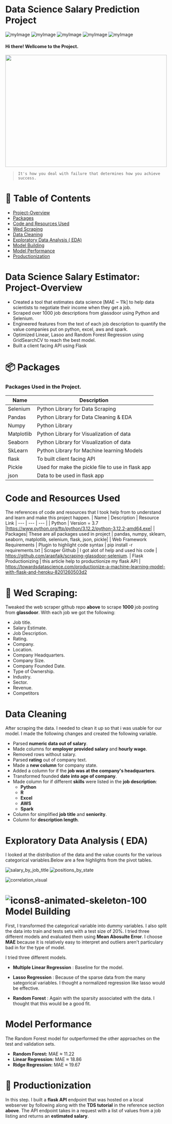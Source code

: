 #  Data Science Salary Prediction Project 
![myImage](https://img.shields.io/badge/Blogger-FF5722?style=for-the-badge&logo=blogger&logoColor=white)
![myImage](https://img.shields.io/badge/Kaggle-20BEFF?style=for-the-badge&logo=Kaggle&logoColor=white)
![myImage](https://img.shields.io/badge/MySQL-005C84?style=for-the-badge&logo=mysql&logoColor=white)
![myImage](https://img.shields.io/badge/Coursera-0056D2?style=for-the-badge&logo=Coursera&logoColor=white)
![myImage](https://img.shields.io/badge/conda-342B029.svg?&style=for-the-badge&logo=anaconda&logoColor=white)

#### Hi there! Wellcome to the Project.

<img src="https://github.com/FahadUrRehman07/ds_Salary_proj/assets/128632222/e015605f-211a-4274-b4f2-cdc3b6c8d270" width="100%" height="350" align="center">

>``` It's how you deal with failure that determines how you achieve success. ```




# 🚩 Table of Contents
- [Project-Overview](https://github.com/FahadUrRehman07/ds_Salary_proj/blob/main/README.md#data-science-salary-estimator-project-overview)
- [Packages](https://github.com/FahadUrRehman07/ds_Salary_proj/blob/main/README.md#-packages)
- [Code and Resources Used](https://github.com/FahadUrRehman07/ds_Salary_proj/blob/main/README.md#code-and-resources-used)
- [Wed Scraping](https://github.com/FahadUrRehman07/ds_Salary_proj/blob/main/README.md#-wed-scraping)
- [Data Cleaning](https://github.com/FahadUrRehman07/ds_Salary_proj/blob/main/README.md#data-cleaning)
- [Exploratory Data Analysis ( EDA)](https://github.com/FahadUrRehman07/ds_Salary_proj/blob/main/README.md#exploratory-data-analysis--eda)
- [Model Building](https://github.com/FahadUrRehman07/ds_Salary_proj/blob/main/README.md#model-building)
- [Model Performance](https://github.com/FahadUrRehman07/ds_Salary_proj/blob/main/README.md#model-performance)
- [Productionization](https://github.com/FahadUrRehman07/ds_Salary_proj/blob/main/README.md#-productionization)




# Data Science Salary Estimator: Project-Overview
* Created a tool that estimates data science [MAE ~ 11k] to help data scientists to negotiate their income when they get a job.
*  Scraped over 1000 job descriptions from glassdoor using Python and Selenium.
*  Engineered features from the text of each job description to quantify the value companies put on python, excel, aws and spark.
*  Optimized Linear, Lasoo and Random Forest Regression using GridSearchCV to reach the best model.
*  Built a client facing API using Flask

# 📦 Packages

### Packages Used in the Project.

|    Name    |                    Description                    |
|    ---     |                       ---                         |
|  Selenium  | Python Library for Data Scraping                  |
|   Pandas   | Python Library for Data Cleaning & EDA            |
|   Numpy    | Python Library                                    |
| Matplotlib | Python Library for Visualization of data          |
|  Seaborn   | Python Library for Visualization of data          |
|  SkLearn   | Python Library for Machine learning Models        |
|   flask    | To built client facing API                        |
|   Pickle   | Used for make the pickle file to use in flask app |
|    json    | Data to be used in flask app                      |

# Code and Resources Used
The references of code and resources that I took help from to understand and learn and make this project happen.
| Name | Description | Resource Link
| --- | --- | --- |
|  Python | Version = 3.7 |https://www.python.org/ftp/python/3.12.2/python-3.12.2-amd64.exe|
| Packages| These are all packages used in project | pandas, numpy, sklearn, seaborn, matplotlib, selenium, flask, json, pickle|
| Web Framework Requirements | Plugin to highlight code syntax | pip install -r requirements.txt
| Scraper Github | I got alot of help and used his code | https://github.com/arapfaik/scraping-glassdoor-selenium.
|  Flask Productionizing | this article help to productionize my flask API | https://towardsdatascience.com/productionize-a-machine-learning-model-with-flask-and-heroku-8201260503d2


# 🤖 Wed Scraping:

Tweaked the web scraper github repo **above** to scrape **1000** job posting from **glassdoor**. With each job we got the following:

* Job title.
* Salary Estimate.
* Job Description.
* Rating.
* Company.
* Location.
* Company Headquarters.
* Company Size.
* Company Founded Date.
* Type of Ownership.
* Industry.
* Sector.
* Revenue.
* Competitors

# Data Cleaning
After scraping the data. I needed to clean it up so that i was usable for our model. I made the following changes and created the following variable.

* Parsed **numeric data out of salary**.
* Made columns for **employer provided salary** and **hourly wage**.
* Removed  rows without salary.
* Parsed **rating** out of company text.
* Made a **new column** for company state.
* Added a column for if the **job was at the company's headquarters**.
* Transformed founded **date into age of company**.
* Made column for if different **skills** were listed in the **job description**:
    - **Python**
    - **R**
    - **Excel**
    - **AWS**
    - **Spark**
* Column for simplified **job title** and **seniority**.
* Column for **description length**.


# Exploratory Data Analysis ( EDA)
I looked at the distribution of the data and the value counts for the various categorical variables.Below are a few highlights from the pivot tables.

![salary_by_job_title](https://github.com/FahadUrRehman07/ds_Salary_proj/assets/128632222/274b4c4b-11ac-4d4f-89f8-d8218a1af8c5)  ![positions_by_state](https://github.com/FahadUrRehman07/ds_Salary_proj/assets/128632222/101cd04b-e540-4712-8fc1-1bee200c108f)

![correlation_visual](https://github.com/FahadUrRehman07/ds_Salary_proj/assets/128632222/a9e14311-5411-4af6-a87e-8d46f3bfb6be)


# ![icons8-animated-skeleton-100](https://github.com/FahadUrRehman07/ds_Salary_proj/assets/128632222/54c5c1f1-2a73-4752-9868-ceff8989e82c) Model Building
First, I transformed the categorical variable into dummy variables. I also split the data into train and tests sets with a test size of 20%.
I tried three different models and evaluated them using **Mean Abosulte Error**. I choose **MAE** because it is relatively easy to interpret and outliers aren't particulary bad in for the type of model.

I tried three different models.

* **Multiple Linear Regression** : Baseline for the model.

* **Lasso Regression** : Because of the sparse data from the many sategorical variables. I thought a normalized regression like lasso would be effective.

* **Random Forest** : Again with the sparsity associated with the data. I thought that this would be a good fit.
  
# Model Performance
The Random Forest model for outperformed the other approaches on the test and validation sets.

* **Random Forest:** MAE ≈ 11.22
* **Linear Regression:** MAE ≈ 18.86
* **Ridge Regression:** MAE ≈ 19.67

# 🎨 Productionization

In this step. I built a **flask API** endpoint that was hosted on a local webserver by following along with the **TDS tutorial** in the reference section **above**. The API endpoint takes in a request with a list of values from a job listing and returns an **estimated salary**.
